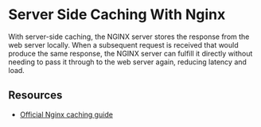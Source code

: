 # Server Side Caching With Nginx
With server-side caching, the NGINX server stores the response from the web server locally. When a subsequent request is received that would produce the same response, the NGINX server can fulfill it directly without needing to pass it through to the web server again, reducing latency and load.

## Resources
- [Official Nginx caching guide](https://www.nginx.com/blog/nginx-caching-guide/)
